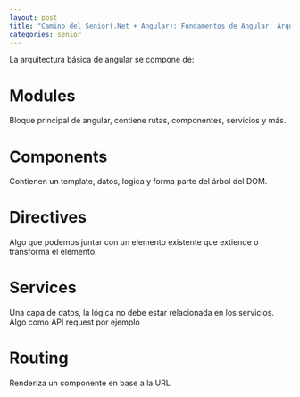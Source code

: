 ```yaml
---
layout: post
title: "Camino del Senior(.Net + Angular): Fundamentos de Angular: Arquitectura básica de Angular"
categories: senior
---
```

La arquitectura básica de angular se compone de:<!--more-->
# Modules
Bloque principal de angular, contiene rutas, componentes, servicios y más.
# Components
Contienen un template, datos, logica y forma parte del árbol del DOM.
# Directives
Algo que podemos juntar con un elemento existente que extiende o transforma el elemento.
# Services
Una capa de datos, la lógica no debe estar relacionada en los servicios. Algo como API request por ejemplo
# Routing
Renderiza un componente en base a la URL